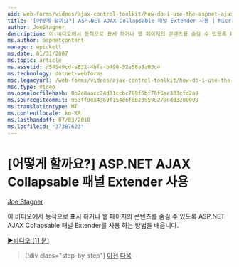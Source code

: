 ```yaml
---
uid: web-forms/videos/ajax-control-toolkit/how-do-i-use-the-aspnet-ajax-collapsable-panel-extender
title: '[어떻게 할까요?] ASP.NET AJAX Collapsable 패널 Extender 사용 | Microsoft 문서'
author: JoeStagner
description: 이 비디오에서 동적으로 표시 하거나 웹 페이지의 콘텐츠를 숨길 수 있도록 ASP.NET AJAX Collapsable 패널 Extender를 사용 하는 방법을 배웁니다.
ms.author: aspnetcontent
manager: wpickett
ms.date: 01/31/2007
ms.topic: article
ms.assetid: d54549cd-e832-4bfa-b490-52e58a8a03c4
ms.technology: dotnet-webforms
msc.legacyurl: /web-forms/videos/ajax-control-toolkit/how-do-i-use-the-aspnet-ajax-collapsable-panel-extender
msc.type: video
ms.openlocfilehash: 0b2e8aacc24d31ccbc769f6bf76f5ae333cfd2a9
ms.sourcegitcommit: 953ff9ea4369f154d6fd0239599279ddd3280009
ms.translationtype: MT
ms.contentlocale: ko-KR
ms.lasthandoff: 07/03/2018
ms.locfileid: "37387623"
---
```

<a name="how-do-i-use-the-aspnet-ajax-collapsable-panel-extender"></a>[어떻게 할까요?] ASP.NET AJAX Collapsable 패널 Extender 사용
====================
[Joe Stagner](https://github.com/JoeStagner)

이 비디오에서 동적으로 표시 하거나 웹 페이지의 콘텐츠를 숨길 수 있도록 ASP.NET AJAX Collapsable 패널 Extender를 사용 하는 방법을 배웁니다.

[&#9654;비디오 (11 분)](https://channel9.msdn.com/Blogs/ASP-NET-Site-Videos/how-do-i-use-the-aspnet-ajax-collapsable-panel-extender)

> [!div class="step-by-step"]
> [이전](how-do-i-use-the-aspnet-ajax-accordion-control.md)
> [다음](how-do-i-use-the-aspnet-ajax-draggable-panel-extender.md)
